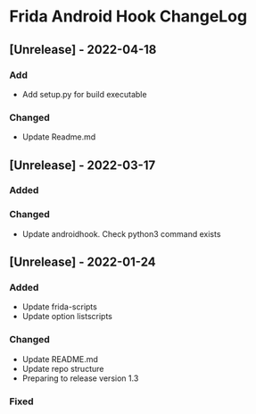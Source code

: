 # Frida Android Hook ChangeLog

## [Unrelease] - 2022-04-18

### Add
- Add setup.py for build executable

### Changed
- Update Readme.md

## [Unrelease] - 2022-03-17

### Added

### Changed
- Update androidhook. Check python3 command exists

## [Unrelease] - 2022-01-24

### Added
- Update frida-scripts
- Update option listscripts

### Changed
- Update README.md
- Update repo structure
- Preparing to release version 1.3

### Fixed